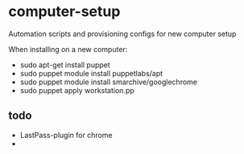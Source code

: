 computer-setup
==============

Automation scripts and provisioning configs for new computer setup

When installing on a new computer:

* sudo apt-get install puppet
* sudo puppet module install puppetlabs/apt
* sudo puppet module install smarchive/googlechrome
* sudo puppet apply workstation.pp

todo
----

* LastPass-plugin for chrome
* 